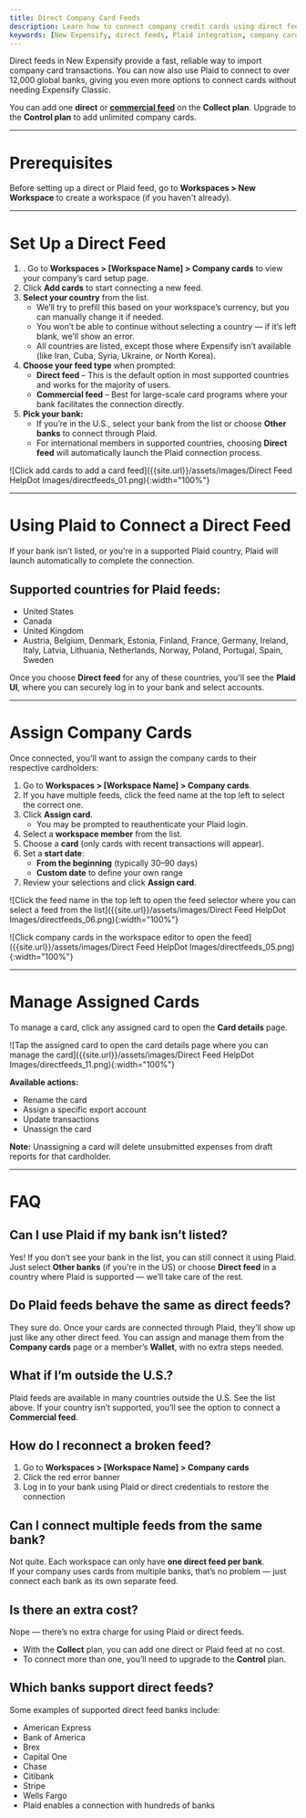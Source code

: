 ```yaml
---
title: Direct Company Card Feeds
description: Learn how to connect company credit cards using direct feeds or Plaid to import transactions and assign cards in New Expensify.
keywords: [New Expensify, direct feeds, Plaid integration, company cards, credit card import, assign cards, connect bank, manage card feeds]
---
```


<div id="new-expensify" markdown="1">

Direct feeds in New Expensify provide a fast, reliable way to import company card transactions. You can now also use Plaid to connect to over 12,000 global banks, giving you even more options to connect cards without needing Expensify Classic.

You can add one **direct** or [**commercial feed**](https://help.expensify.com/articles/new-expensify/connect-credit-cards/Commercial-feeds) on the **Collect plan**. Upgrade to the **Control plan** to add unlimited company cards.

---

# Prerequisites

Before setting up a direct or Plaid feed, go to **Workspaces > New Workspace** to create a workspace (if you haven't already).

---

# Set Up a Direct Feed

1. . Go to **Workspaces > [Workspace Name] > Company cards** to view your company’s card setup page.
2. Click **Add cards** to start connecting a new feed.
3. **Select your country** from the list.  
   - We’ll try to prefill this based on your workspace’s currency, but you can manually change it if needed.  
   - You won’t be able to continue without selecting a country — if it’s left blank, we’ll show an error.  
   - All countries are listed, except those where Expensify isn’t available (like Iran, Cuba, Syria, Ukraine, or North Korea).
4. **Choose your feed type** when prompted:
   - **Direct feed** – This is the default option in most supported countries and works for the majority of users.  
   - **Commercial feed** – Best for large-scale card programs where your bank facilitates the connection directly.
5. **Pick your bank:**
   - If you’re in the U.S., select your bank from the list or choose **Other banks** to connect through Plaid.
   - For international members in supported countries, choosing **Direct feed** will automatically launch the Plaid connection process.

![Click add cards to add a card feed]({{site.url}}/assets/images/Direct Feed HelpDot Images/directfeeds_01.png){:width="100%"}

---

# Using Plaid to Connect a Direct Feed

If your bank isn’t listed, or you're in a supported Plaid country, Plaid will launch automatically to complete the connection.

## Supported countries for Plaid feeds:

- United States
- Canada
- United Kingdom
- Austria, Belgium, Denmark, Estonia, Finland, France, Germany, Ireland, Italy, Latvia, Lithuania, Netherlands, Norway, Poland, Portugal, Spain, Sweden

Once you choose **Direct feed** for any of these countries, you'll see the **Plaid UI**, where you can securely log in to your bank and select accounts.

---

# Assign Company Cards

Once connected, you'll want to assign the company cards to their respective cardholders:

1. Go to **Workspaces > [Workspace Name] > Company cards**.
2. If you have multiple feeds, click the feed name at the top left to select the correct one.
3. Click **Assign card**.  
   - You may be prompted to reauthenticate your Plaid login.
4. Select a **workspace member** from the list.
5. Choose a **card** (only cards with recent transactions will appear).
6. Set a **start date**:
   - **From the beginning** (typically 30–90 days)
   - **Custom date** to define your own range
7. Review your selections and click **Assign card**.

![Click the feed name in the top left to open the feed selector where you can select a feed from the list]({{site.url}}/assets/images/Direct Feed HelpDot Images/directfeeds_06.png){:width="100%"}

![Click company cards in the workspace editor to open the feed]({{site.url}}/assets/images/Direct Feed HelpDot Images/directfeeds_05.png){:width="100%"}

---

# Manage Assigned Cards

To manage a card, click any assigned card to open the **Card details** page.

![Tap the assigned card to open the card details page where you can manage the card]({{site.url}}/assets/images/Direct Feed HelpDot Images/directfeeds_11.png){:width="100%"}

**Available actions:**
- Rename the card  
- Assign a specific export account  
- Update transactions  
- Unassign the card

**Note:** Unassigning a card will delete unsubmitted expenses from draft reports for that cardholder.

---

# FAQ

## Can I use Plaid if my bank isn’t listed?

Yes! If you don’t see your bank in the list, you can still connect it using Plaid. Just select **Other banks** (if you're in the US) or choose **Direct feed** in a country where Plaid is supported — we’ll take care of the rest.

## Do Plaid feeds behave the same as direct feeds?

They sure do. Once your cards are connected through Plaid, they’ll show up just like any other direct feed. You can assign and manage them from the **Company cards** page or a member’s **Wallet**, with no extra steps needed.

## What if I’m outside the U.S.?

Plaid feeds are available in many countries outside the U.S. See the list above. If your country isn’t supported, you’ll see the option to connect a **Commercial feed**.

## How do I reconnect a broken feed?

1. Go to **Workspaces > [Workspace Name] > Company cards**  
2. Click the red error banner  
3. Log in to your bank using Plaid or direct credentials to restore the connection

## Can I connect multiple feeds from the same bank?

Not quite. Each workspace can only have **one direct feed per bank**.  
If your company uses cards from multiple banks, that’s no problem — just connect each bank as its own separate feed.

## Is there an extra cost?

Nope — there’s no extra charge for using Plaid or direct feeds.

- With the **Collect** plan, you can add one direct or Plaid feed at no cost.  
- To connect more than one, you’ll need to upgrade to the **Control** plan.

## Which banks support direct feeds?

Some examples of supported direct feed banks include:

- American Express  
- Bank of America  
- Brex  
- Capital One  
- Chase  
- Citibank  
- Stripe  
- Wells Fargo  
- Plaid enables a connection with hundreds of banks

</div>
